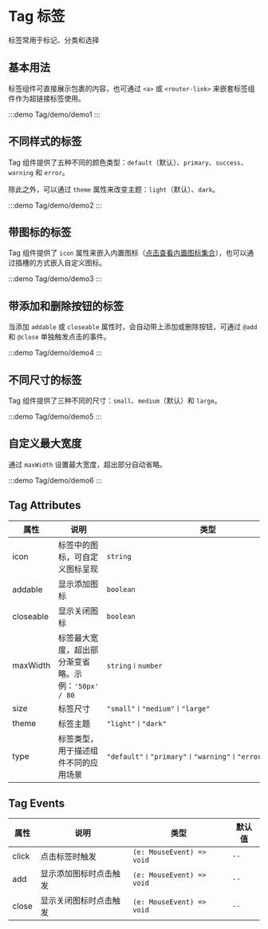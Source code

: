 # Tag 标签

标签常用于标记、分类和选择

## 基本用法

标签组件可直接展示包裹的内容，也可通过 `<a>` 或 `<router-link>` 来嵌套标签组件作为超链接标签使用。

:::demo
Tag/demo/demo1
:::

## 不同样式的标签

Tag 组件提供了五种不同的颜色类型：`default`（默认）、`primary`、`success`、`warning` 和 `error`。

除此之外，可以通过 `theme` 属性来改变主题：`light`（默认）、`dark`。

:::demo
Tag/demo/demo2
:::

## 带图标的标签

Tag 组件提供了 `icon` 属性来嵌入内置图标（[点击查看内置图标集合](../icon/icon)），也可以通过插槽的方式嵌入自定义图标。

:::demo
Tag/demo/demo3
:::

## 带添加和删除按钮的标签

当添加 `addable` 或 `closeable` 属性时，会自动带上添加或删除按钮，可通过 `@add` 和 `@close` 单独触发点击的事件。

:::demo
Tag/demo/demo4
:::

## 不同尺寸的标签

Tag 组件提供了三种不同的尺寸：`small`、`medium`（默认）和 `large`。

:::demo
Tag/demo/demo5
:::

## 自定义最大宽度

通过 `maxWidth` 设置最大宽度，超出部分自动省略。

:::demo
Tag/demo/demo6
:::

## Tag Attributes

| 属性          | 说明             | 类型                         | 默认值   |
| ------------- | ---------------- | ---------------------------- | -------- |
|icon|标签中的图标，可自定义图标呈现|`string`|`--`|
|addable|显示添加图标|`boolean`|`false`|
|closeable|显示关闭图标|`boolean`|`false`|
|maxWidth|标签最大宽度，超出部分渐变省略。示例：`'50px' / 80`|`string〡number`|`--`|
|size|标签尺寸|`"small"〡"medium"〡"large"`|`medium`|
|theme|标签主题|`"light"〡"dark"`|`dark`|
|type|标签类型，用于描述组件不同的应用场景|`"default"〡"primary"〡"warning"〡"error"〡"success"`|`default`|

## Tag Events

| 属性   | 说明           | 类型                       | 默认值 |
| ------ | -------------- | -------------------------- | ------ |
| click | 点击标签时触发 | `(e: MouseEvent) => void` | `--`   |
| add | 显示添加图标时点击触发 | `(e: MouseEvent) => void` | `--`   |
| close | 显示关闭图标时点击触发 | `(e: MouseEvent) => void` | `--`   |
